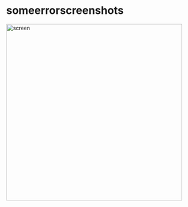 # someerrorscreenshots

<img width="468" alt="screen" src="https://user-images.githubusercontent.com/77537079/204152531-d10cf775-c21e-4202-8a59-05ced9a3c321.png">
